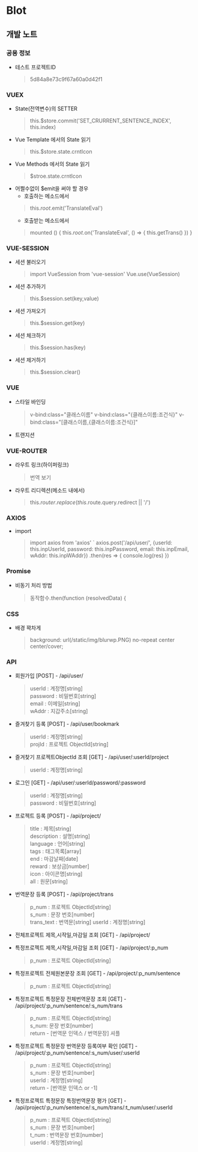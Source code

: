 # Blot


## 개발 노트
### 공용 정보
- 테스트 프로젝트ID
    > 5d84a8e73c9f67a60a0d42f1
### VUEX
- State(전역변수)의 SETTER
    > this.$store.commit('SET_CRURRENT_SENTENCE_INDEX', this.index)
- Vue Template 에서의 State 읽기
    > this.$store.state.crntIcon
- Vue Methods 에서의 State 읽기
    > $stroe.state.crntIcon
- 어쩔수없이 $emit을 써야 할 경우
    * 호출하는 메소드에서
    > this.$root.$emit('TranslateEval')
    * 호출받는 메소드에서
    > mounted () {
    this.$root.$on('TranslateEval', () => {
      this.getTrans()
    })
  }

### VUE-SESSION
- 세션 불러오기
    > import VueSession from 'vue-session' Vue.use(VueSession)
- 세션 추가하기
    > this.$session.set(key,value)
- 세션 가져오기
    > this.$session.get(key)
- 세션 체크하기
    > this.$session.has(key)
- 세션 제거하기
    > this.$session.clear()

### VUE
- 스타일 바인딩
    > v-bind:class="클래스이름"
    > v-bind:class="{클래스이름:조건식}"
    > v-bind:class="[클래스이름,{클래스이름:조건식}]"

- 트랜지션
    > <transition enter-active-class="animated fadeIn">

### VUE-ROUTER
- 라우트 링크(하이퍼링크)
    > <router-link to="trans">번역 보기</router-link>
- 라우트 리디렉션(메소드 내에서)
    > this.$router.replace(this.$route.query.redirect || '/')
    
### AXIOS
- import
    > import axios from 'axios'
    ` axios.post('/api/user/', {userId: this.inpUserId, password: this.inpPassword, email: this.inpEmail, wAddr: this.inpWAddr})
      .then(res => {
        console.log(res)
      })
### Promise
- 비동기 처리 방법
    > 동작함수.then(function (resolvedData) {

### CSS
- 배경 꽉차게
    > background: url(/static/img/blurwp.PNG) no-repeat center center/cover; 

### API
- 회원가입 [POST] - /api/user/ 
    > userId : 계정명[string]   
    > password : 비밀번호[string]  
    > email : 이메일[string]  
    > wAddr : 지갑주소[string]

- 즐겨찾기 등록 [POST] - /api/user/bookmark
	> userId : 계정명[string]   
	> projId : 프로젝트 ObjectId[string]

- 즐겨찾기 프로젝트ObjectId 조회 [GET] - /api/user/:userId/project
	> userId : 계정명[string]

- 로그인 [GET] - /api/user/:userId/password/:password
	> userId : 계정명[string]  
	> password : 비밀번호[string]

- 프로젝트 등록 [POST] - /api/project/
	> title : 제목[string]  
	> description : 설명[string]  
	> language : 언어[string]  
	> tags : 태그목록[array]  
	> end : 마감날짜[date]  
	> reward : 보상금[number]  
	> icon : 아이콘명[string]  
	> all : 원문[string]

- 번역문장 등록 [POST] - /api/project/trans
	> p_num : 프로젝트 ObjectId[string]  
	> s_num : 문장 번호[number]  
	> trans_text : 번역문[string]
    > userId : 계정명[string]

- 전체프로젝트 제목,시작일,마감일 조회 [GET] - /api/project/
- 특정프로젝트 제목,시작일,마감일 조회 [GET] - /api/project/:p_num
	> p_num : 프로젝트 ObjectId[string]

- 특정프로젝트 전체원본문장 조회 [GET] - /api/project/:p_num/sentence
	> p_num : 프로젝트 ObjectId[string]

- 특정프로젝트 특정문장 전체번역문장 조회 [GET] - /api/project/:p_num/sentence/:s_num/trans
	> p_num : 프로젝트 ObjectId[string]  
	> s_num: 문장 번호[number]  
	return - [번역문 인덱스 / 번역문장] 셔플

- 특정프로젝트 특정문장 번역문장 등록여부 확인 [GET] - /api/project/:p_num/sentence/:s_num/user/:userId
	> p_num : 프로젝트 ObjectId[string]  
	> s_num : 문장 번호[number]  
	> userId : 계정명[string]  
	return - [번역문 인덱스 or -1]

- 특정프로젝트 특정문장 특정번역문장 평가 [GET] - /api/project/:p_num/sentence/:s_num/trans/:t_num/user/:userId
	> p_num : 프로젝트 ObjectId[string]  
	> s_num : 문장 번호[number]  
	> t_num : 번역문장 번호[number]  
	> userId : 계정명[string]  
    